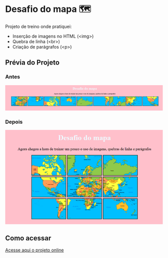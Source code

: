 # Desafio do mapa :world_map:

Projeto de treino onde pratiquei:

- Inserção de imagens no HTML (&lt;img&gt;)
- Quebra de linha (&lt;br&gt;)
- Criação de parágrafos (&lt;p&gt;)

## Prévia do Projeto

### Antes
![Imagem do projeto](./imagens/antes-desafio-do-mapa.png)
### Depois
![Imagem do projeto](./imagens/Depois-desafio-do-mapa.png)

## Como acessar

[Acesse aqui o projeto online](https://p4ul4v3rs0.github.io/Desafio-do-mapa/)
